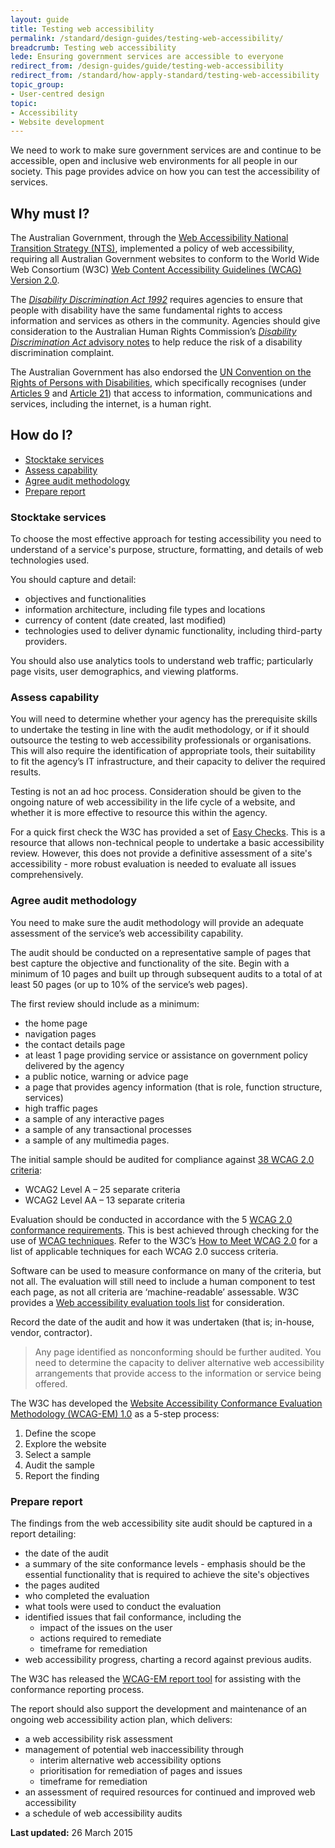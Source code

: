 ```yaml
---
layout: guide
title: Testing web accessibility
permalink: /standard/design-guides/testing-web-accessibility/
breadcrumb: Testing web accessibility
lede: Ensuring government services are accessible to everyone
redirect_from: /design-guides/guide/testing-web-accessibility
redirect_from: /standard/how-apply-standard/testing-web-accessibility
topic_group:
- User-centred design
topic:
- Accessibility
- Website development
---
```

<a id="top" name="top"></a>We need to work to make sure government services are and continue to be accessible, open and inclusive web environments for all people in our society. This page provides advice on how you can test the accessibility of services.

## Why must I?

The Australian Government, through the [Web Accessibility National Transition Strategy (NTS)](http://www.finance.gov.au/publications/wcag-2-implementation/), implemented a policy of web accessibility, requiring all Australian Government websites to conform to the World Wide Web Consortium (W3C) [Web Content Accessibility Guidelines (WCAG) Version 2.0](http://www.w3.org/TR/WCAG20/).

The [_Disability Discrimination Act 1992_](http://www.comlaw.gov.au/Series/C2004A04426) requires agencies to ensure that people with disability have the same fundamental rights to access information and services as others in the community. Agencies should give consideration to the Australian Human Rights Commission’s [_Disability Discrimination Act_ advisory notes](http://www.hreoc.gov.au/disability_rights/standards/www_3/www_3.html) to help reduce the risk of a disability discrimination complaint.

The Australian Government has also endorsed the [UN Convention on the Rights of Persons with Disabilities](https://www.un.org/development/desa/disabilities/convention-on-the-rights-of-persons-with-disabilities.html), which specifically recognises (under [Articles 9](https://www.un.org/development/desa/disabilities/convention-on-the-rights-of-persons-with-disabilities/article-9-accessibility.html) and [Article 21](https://www.un.org/development/desa/disabilities/convention-on-the-rights-of-persons-with-disabilities/article-21-freedom-of-expression-and-opinion-and-access-to-information.html)) that access to information, communications and services, including the internet, is a human right.

## How do I?

*   [Stocktake services](#stocktake)
*   [Assess capability](#assess)
*   [Agree audit methodology](#agree)
*   [Prepare report](#prepare)

### <a id="stocktake" name="stocktake"></a>Stocktake services

To choose the most effective approach for testing accessibility you need to understand of a service's purpose, structure, formatting, and details of web technologies used.

You should capture and detail:

*   objectives and functionalities
*   information architecture, including file types and locations
*   currency of content (date created, last modified)
*   technologies used to deliver dynamic functionality, including third-party providers.

You should also use analytics tools to understand web traffic; particularly page visits, user demographics, and viewing platforms.

### <a id="assess" name="assess"></a>Assess capability

You will need to determine whether your agency has the prerequisite skills to undertake the testing in line with the audit methodology, or if it should outsource the testing to web accessibility professionals or organisations. This will also require the identification of appropriate tools, their suitability to fit the agency’s IT infrastructure, and their capacity to deliver the required results.

Testing is not an ad hoc process. Consideration should be given to the ongoing nature of web accessibility in the life cycle of a website, and whether it is more effective to resource this within the agency.

For a quick first check the W3C has provided a set of [Easy Checks](http://www.w3.org/WAI/eval/preliminary). This is a resource that allows non-technical people to undertake a basic accessibility review. However, this does not provide a definitive assessment of a site's accessibility - more robust evaluation is needed to evaluate all issues comprehensively.

### <a id="agree" name="agree"></a>Agree audit methodology

You need to make sure the audit methodology will provide an adequate assessment of the service’s web accessibility capability.

The audit should be conducted on a representative sample of pages that best capture the objective and functionality of the site. Begin with a minimum of 10 pages and built up through subsequent audits to a total of at least 50 pages (or up to 10% of the service’s web pages).

The first review should include as a minimum:

*   the home page
*   navigation pages
*   the contact details page
*   at least 1 page providing service or assistance on government policy delivered by the agency
*   a public notice, warning or advice page
*   a page that provides agency information (that is role, function structure, services)  
*   high traffic pages
*   a sample of any interactive pages
*   a sample of any transactional processes
*   a sample of any multimedia pages.  

The initial sample should be audited for compliance against [38 WCAG 2.0 criteria](http://www.w3.org/WAI/intro/wcag.php):

*   WCAG2 Level A – 25 separate criteria
*   WCAG2 Level AA – 13 separate criteria

Evaluation should be conducted in accordance with the 5 [WCAG 2.0 conformance requirements](http://www.w3.org/TR/WCAG20/#conformance-reqs). This is best achieved through checking for the use of [WCAG techniques](http://www.w3.org/TR/WCAG20-TECHS/Overview.html). Refer to the W3C’s [How to Meet WCAG 2.0](http://www.w3.org/WAI/WCAG20/quickref/) for a list of applicable techniques for each WCAG 2.0 success criteria.

Software can be used to measure conformance on many of the criteria, but not all. The evaluation will still need to include a human component to test each page, as not all criteria are ‘machine-readable’ assessable. W3C provides a [Web accessibility evaluation tools list](http://www.w3.org/WAI/ER/tools/) for consideration.

Record the date of the audit and how it was undertaken (that is; in-house, vendor, contractor).

> Any page identified as nonconforming should be further audited. You need to determine the capacity to deliver alternative web accessibility arrangements that provide access to the information or service being offered.

The W3C has developed the [Website Accessibility Conformance Evaluation Methodology (WCAG-EM) 1.0](http://www.w3.org/TR/WCAG-EM/) as a 5-step process:

1.  Define the scope
2.  Explore the website
3.  Select a sample
4.  Audit the sample
5.  Report the finding

### <a id="prepare" name="prepare"></a>Prepare report

The findings from the web accessibility site audit should be captured in a report detailing:

*   the date of the audit
*   a summary of the site conformance levels - emphasis should be the essential functionality that is required to achieve the site's objectives
*   the pages audited
*   who completed the evaluation
*   what tools were used to conduct the evaluation
*   identified issues that fail conformance, including the
    *   impact of the issues on the user
    *   actions required to remediate
    *   timeframe for remediation
*   web accessibility progress, charting a record against previous audits.

The W3C has released the [WCAG-EM report tool](https://www.w3.org/community/auto-wcag/2015/03/18/wcag-em-report-tool-website-accessibility-evaluation-report-generator/) for assisting with the conformance reporting process.

The report should also support the development and maintenance of an ongoing web accessibility action plan, which delivers:

*   a web accessibility risk assessment
*   management of potential web inaccessibility through
    *   interim alternative web accessibility options
    *   prioritisation for remediation of pages and issues
    *   timeframe for remediation
*   an assessment of required resources for continued and improved web accessibility
*   a schedule of web accessibility audits

**Last updated:** 26 March 2015
